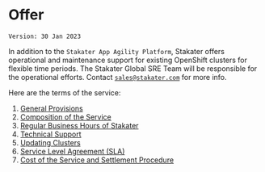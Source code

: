 # Offer

`Version: 30 Jan 2023`

In addition to the `Stakater App Agility Platform`, Stakater offers operational and maintenance support for existing OpenShift clusters for flexible time periods. The Stakater Global SRE Team will be responsible for the operational efforts. Contact [`sales@stakater.com`](mailto:sales@stakater.com) for more info.

Here are the terms of the service:

1. [General Provisions](./general-provisions.md)
1. [Composition of the Service](./service-composition.md)
1. [Regular Business Hours of Stakater](./business-hours.md)
1. [Technical Support](./technical-support.md)
1. [Updating Clusters](./updating-clusters.md)
1. [Service Level Agreement (SLA)](./sla.md)
1. [Cost of the Service and Settlement Procedure](./cost.md)
